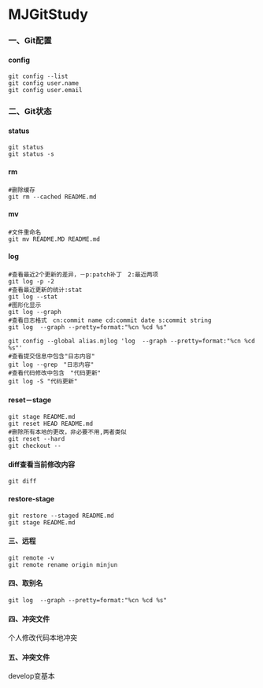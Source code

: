 # MJGitStudy

### 一、Git配置

#### config

````shell
git config --list
git config user.name
git config user.email
````

### 二、Git状态

#### status

````
git status
git status -s
````

####  rm

````shell
#删除缓存
git rm --cached README.md
````

#### mv

````shell
#文件重命名
git mv README.MD README.md
````

#### log

````shell
#查看最近2个更新的差异，－p:patch补丁　2:最近两项
git log -p -2
#查看最近更新的统计:stat
git log --stat 
#图形化显示
git log --graph
#查看日志格式　cn:commit name cd:commit date s:commit string 
git log  --graph --pretty=format:"%cn %cd %s"

git config --global alias.mjlog 'log  --graph --pretty=format:"%cn %cd %s"'
#查看提交信息中包含"日志内容"
git log --grep　"日志内容"
#查看代码修改中包含　"代码更新"
git log -S "代码更新"
````

#### reset－stage

````shell
git stage README.md
git reset HEAD README.md
#删除所有本地的更改，非必要不用,两者类似
git reset --hard
git checkout --
````

#### diff查看当前修改内容

````shell
git diff
````

#### restore-stage

````shell
git restore --staged README.md
git stage README.md
````

#### 三、远程

````shell
git remote -v
git remote rename origin minjun
````

#### 四、取别名

````shell
git log  --graph --pretty=format:"%cn %cd %s"
````

#### 四、冲突文件

个人修改代码本地冲突

#### 五、冲突文件

develop变基本
